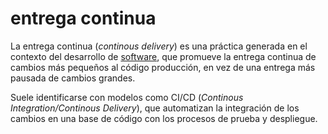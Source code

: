 # entrega continua

La entrega continua (*continous delivery*) es una práctica generada en el contexto del desarrollo de [software](software.md), que promueve la entrega continua de cambios más pequeños al código producción, en vez de una entrega más pausada de cambios grandes.

Suele identificarse con modelos como CI/CD (*Continous Integration/Continous Delivery*), que automatizan la integración de los cambios en una base de código con los procesos de prueba y despliegue.
